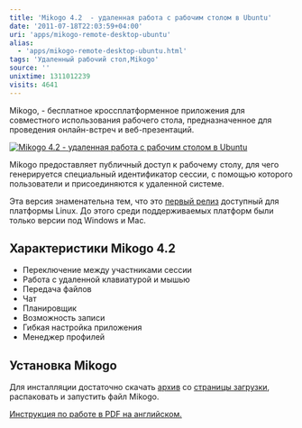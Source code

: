 ```yaml
---
title: 'Mikogo 4.2  - удаленная работа с рабочим столом в Ubuntu'
date: '2011-07-18T22:03:59+04:00'
uri: 'apps/mikogo-remote-desktop-ubuntu'
alias: 
  - 'apps/mikogo-remote-desktop-ubuntu.html'
tags: 'Удаленный рабочий стол,Mikogo'
source: ''
unixtime: 1311012239
visits: 4641
---
```

Mikogo, - бесплатное кроссплатформенное приложения для совместного использования рабочего стола, предназначенное для проведения онлайн-встреч и веб-презентаций.

[![Mikogo 4.2  - удаленная работа с рабочим столом в Ubuntu](img/2011/07/18/22-00/mikogo-5950951741-o.jpg)](img/2011/07/18/22-00/mikogo-5950951741-o.jpg)

Mikogo предоставляет публичный доступ к рабочему столу, для чего генерируется специальный идентификатор сессии, с помощью которого пользователи и присоединяются к удаленной системе.

Эта версия знаменательна тем, что это [первый релиз](http://www.mikogo.com/company/press/pr-2011/mikogo-announces-linux-open-beta-release/) доступный для платформы Linux. До этого среди поддерживаемых платформ были только версии под Windows и Mac.

## Характеристики Mikogo 4.2

*   Переключение между участниками сессии
*   Работа с удаленной клавиатурой и мышью
*   Передача файлов
*   Чат
*   Планировщик
*   Возможность записи
*   Гибкая настройка приложения
*   Менеджер профилей

## Установка Mikogo

Для инсталляции достаточно скачать [архив](http://www.mikogo.com/downloads/beta/mikogo.tar.gz) со [страницы загрузки](http://www.mikogo.com/download/new-version-4/#linux), распаковать и запустить файл Mikogo.

[Инструкция по работе в PDF на английском.](http://www.mikogo.com/downloads/docs/mikogo-4-user-guide-linux.pdf)
